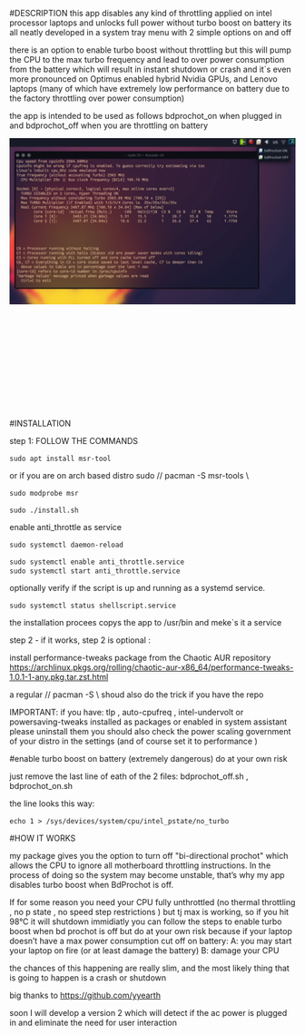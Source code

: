 #DESCRIPTION
this app disables any kind of throttling applied on intel processor laptops 
and unlocks full power without turbo boost on battery
its all neatly developed in a system tray menu with 2 simple options on and off

there is an option to enable turbo boost without throttling but this will pump the CPU to the max turbo frequency and lead to over power consumption
 from the battery which will result in  instant shutdown or crash and it`s even more pronounced on Optimus enabled hybrid Nvidia GPUs,
 and Lenovo laptops (many of which have extremely low performance on battery due to the factory throttling over power consumption) 



the app is intended to be used as follows bdprochot_on when plugged in and bdprochot_off when you are throttling on battery



![Screenshot](screenshot.png)











<br><br><br><br><br><br><br><br><br><br>



#INSTALLATION

step 1:
FOLLOW THE COMMANDS


```shell
sudo apt install msr-tool
```
or if you are on arch based distro sudo //  pacman -S msr-tools  \\

```shell
sudo modprobe msr
```


```shell
sudo ./install.sh
```

enable anti_throttle as service

```shell
sudo systemctl daemon-reload 
```
```shell
sudo systemctl enable anti_throttle.service 
sudo systemctl start anti_throttle.service
```


optionally verify if the script is up and running as a systemd service.
```shell
sudo systemctl status shellscript.service 
```

the installation procees copys the app to /usr/bin and meke`s it a service 


step 2 - if it works, step 2 is optional :

install performance-tweaks package from the Chaotic AUR repository https://archlinux.pkgs.org/rolling/chaotic-aur-x86_64/performance-tweaks-1.0.1-1-any.pkg.tar.zst.html  

a regular // pacman -S \\  shoud also do the trick if you have the repo


IMPORTANT:
if you have: tlp , auto-cpufreq , intel-undervolt or powersaving-tweaks  installed as packages or enabled in system assistant please uninstall them 
you should also check the power scaling government of your distro in the  settings (and of course set it to performance )





#enable turbo boost on battery (extremely dangerous) do at your own risk 

just remove the last line of eath of  the 2 files: bdprochot_off.sh , bdprochot_on.sh

the line looks this way: 
```shell 
echo 1 > /sys/devices/system/cpu/intel_pstate/no_turbo 
```






















#HOW IT WORKS

my package gives you the option to turn off "bi-directional prochot" which allows the CPU to ignore all motherboard throttling instructions.
In the process of doing so the system may become unstable, that’s why my app disables turbo boost when BdProchot is off.

If  for some reason you need your CPU fully unthrottled (no thermal throttling , no p state , no speed step restrictions )  but tj max is working, so if you hit 98°C it will shutdown immidiatly
you can follow the steps to enable turbo boost when bd prochot is off
but do at your own risk because if your laptop doesn’t have a max power consumption cut off on battery:
A: you may start your laptop on fire (or at least damage the battery)
B: damage your CPU 

the chances of this happening are really slim, and the most likely thing that is going to happen is a crash or shutdown



big thanks to https://github.com/yyearth

soon I will develop a version 2 which will detect if the ac power is plugged in and eliminate the need for user interaction

